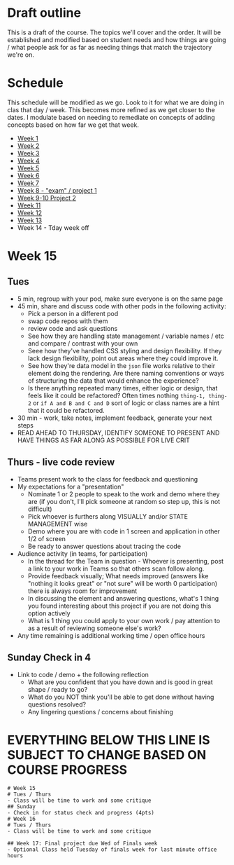 # Draft outline
This is a draft of the course. The topics we'll cover and the order. It will be established and modified based on student needs and how things are going / what people ask for as far as needing things that match the trajectory we're on.

# Schedule
This schedule will be modified as we go. Look to it for what we are doing in clas that day / week. This becomes more refined as we get closer to the dates. I modulate based on needing to remediate on concepts of adding concepts based on how far we get that week.
- [Week 1](fa-23/week-1/README.md)
- [Week 2](fa-23/week-2/README.md)
- [Week 3](fa-23/week-3/README.md)
- [Week 4](fa-23/week-4/README.md)
- [Week 5](fa-23/week-5/README.md)
- [Week 6](fa-23/week-6/README.md)
- [Week 7](fa-23/week-7/README.md)
- [Week 8 - "exam" / project 1](fa-23/week-8/README.md)
- [Week 9-10 Project 2](fa-23/week-9/README.md)
- [Week 11](fa-23/week-11/README.md)
- [Week 12](fa-23/week-12/README.md)
- [Week 13](fa-23/week-13/README.md)
- Week 14 - Tday week off

# Week 15

## Tues
- 5 min, regroup with your pod, make sure everyone is on the same page
- 45 min, share and discuss code with other pods in the following activity:
  - Pick a person in a different pod
  - swap code repos with them
  - review code and ask questions
  - See how they are handling state management / variable names / etc and compare / contrast with your own
  - Seee how they've handled CSS styling and design flexibility. If they lack design flexibility, point out areas where they could improve it.
  - See how they're data model in the `json` file works relative to their element doing the rendering. Are there naming conventions or ways of structuring the data that would enhance the experience?
  - Is there anything repeated many times, either logic or design, that feels like it could be refactored? Often times nothing `thing-1, thing-2` or `if A and B and C and D` sort of logic or class names are a hint that it could be refactored.
- 30 min - work, take notes, implement feedback, generate your next steps
- READ AHEAD TO THURSDAY, IDENTIFY SOMEONE TO PRESENT AND HAVE THINGS AS FAR ALONG AS POSSIBLE FOR LIVE CRIT

## Thurs - live code review
- Teams present work to the class for feedback and questioning
- My expectations for a "presentation"
  - Nominate 1 or 2 people to speak to the work and demo where they are (if you don't, I'll pick someone at random so step up, this is not difficult)
  - Pick whoever is furthers along VISUALLY and/or STATE MANAGEMENT wise
  - Demo where you are with code in 1 screen and application in other 1/2 of screen
  - Be ready to answer questions about tracing the code
- Audience activity (in teams, for participation)
  - In the thread for the Team in question - Whoever is presenting, post a link to your work in Teams so that others scan follow along.
  - Provide feedback visually; What needs improved (answers like "nothing it looks great" or "not sure" will be worth 0 participation) there is always room for improvement
  - In discussing the element and answering questions, what's 1 thing you found interesting about this project if you are not doing this option actively
  - What is 1 thing you could apply to your own work / pay attention to as a result of reviewing someone else's work?
- Any time remaining is additional working time / open office hours

## Sunday Check in 4
- Link to code / demo + the following reflection
  - What are you confident that you have down and is good in great shape / ready to go?
  - What do you NOT think you'll be able to get done without having questions resolved?
  - Any lingering questions / concerns about finishing

# EVERYTHING BELOW THIS LINE IS SUBJECT TO CHANGE BASED ON COURSE PROGRESS
~~~~~~
# Week 15
# Tues / Thurs
- Class will be time to work and some critique
## Sunday
- Check in for status check and progress (4pts)
# Week 16
# Tues / Thurs
- Class will be time to work and some critique

## Week 17: Final project due Wed of Finals week
- Optional Class held Tuesday of finals week for last minute office hours
~~~~~~
